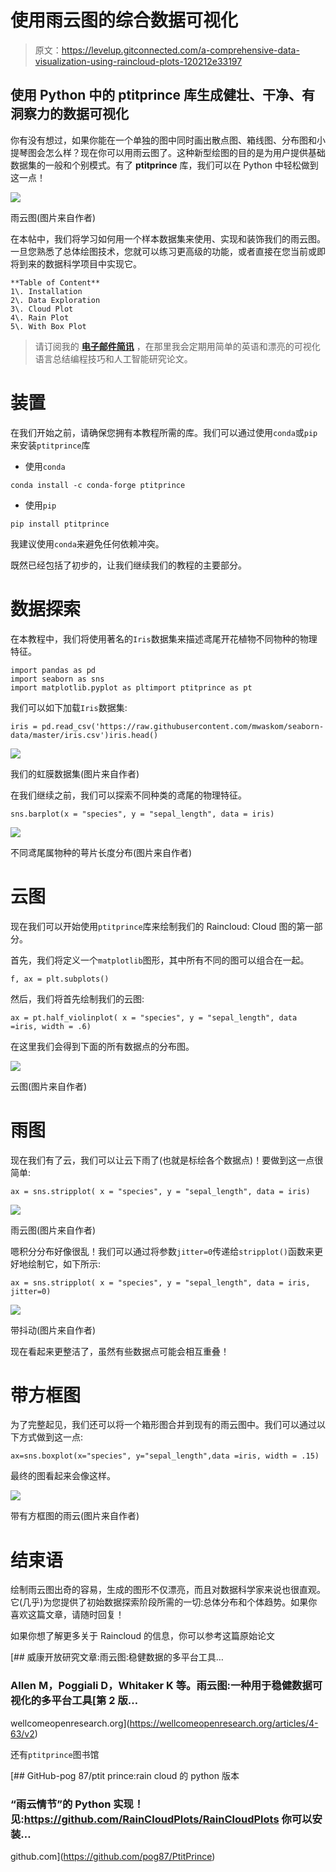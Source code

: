 # 使用雨云图的综合数据可视化

> 原文：<https://levelup.gitconnected.com/a-comprehensive-data-visualization-using-raincloud-plots-120212e33197>

## 使用 Python 中的 ptitprince 库生成健壮、干净、有洞察力的数据可视化

你有没有想过，如果你能在一个单独的图中同时画出散点图、箱线图、分布图和小提琴图会怎么样？现在你可以用雨云图了。这种新型绘图的目的是为用户提供基础数据集的一般和个别模式。有了 **ptitprince** 库，我们可以在 Python 中轻松做到这一点！

![](img/68180fdeec0bd830fa67a1a6175ae2ef.png)

雨云图(图片来自作者)

在本帖中，我们将学习如何用一个样本数据集来使用、实现和装饰我们的雨云图。一旦您熟悉了总体绘图技术，您就可以练习更高级的功能，或者直接在您当前或即将到来的数据科学项目中实现它。

```
**Table of Content**
1\. Installation
2\. Data Exploration
3\. Cloud Plot
4\. Rain Plot
5\. With Box Plot
```

> 请订阅我的 [**电子邮件简讯**](https://tinyurl.com/2npw2fnz) ，在那里我会定期用简单的英语和漂亮的可视化语言总结编程技巧和人工智能研究论文。

# 装置

在我们开始之前，请确保您拥有本教程所需的库。我们可以通过使用`conda`或`pip`来安装`ptitprince`库

*   使用`conda`

```
conda install -c conda-forge ptitprince
```

*   使用`pip`

```
pip install ptitprince
```

我建议使用`conda`来避免任何依赖冲突。

既然已经包括了初步的，让我们继续我们的教程的主要部分。

# 数据探索

在本教程中，我们将使用著名的`Iris`数据集来描述鸢尾开花植物不同物种的物理特征。

```
import pandas as pd
import seaborn as sns
import matplotlib.pyplot as pltimport ptitprince as pt
```

我们可以如下加载`Iris`数据集:

```
iris = pd.read_csv('https://raw.githubusercontent.com/mwaskom/seaborn-data/master/iris.csv')iris.head()
```

![](img/073aafc49aafae0c5be5bccdb7bf205b.png)

我们的虹膜数据集(图片来自作者)

在我们继续之前，我们可以探索不同种类的鸢尾的物理特征。

```
sns.barplot(x = "species", y = "sepal_length", data = iris)
```

![](img/5d81198ef77aec0d7630b40a0ee8dc30.png)

不同鸢尾属物种的萼片长度分布(图片来自作者)

# 云图

现在我们可以开始使用`ptitprince`库来绘制我们的 Raincloud: Cloud 图的第一部分。

首先，我们将定义一个`matplotlib`图形，其中所有不同的图可以组合在一起。

```
f, ax = plt.subplots()
```

然后，我们将首先绘制我们的云图:

```
ax = pt.half_violinplot( x = "species", y = "sepal_length", data =iris, width = .6)
```

在这里我们会得到下面的所有数据点的分布图。

![](img/22c5a141f2492df6e24de407302aa2a1.png)

云图(图片来自作者)

# 雨图

现在我们有了云，我们可以让云下雨了(也就是标绘各个数据点)！要做到这一点很简单:

```
ax = sns.stripplot( x = "species", y = "sepal_length", data = iris)
```

![](img/888bec700482d0a746144e5525c0e1c4.png)

雨云图(图片来自作者)

嗯积分分布好像很乱！我们可以通过将参数`jitter=0`传递给`stripplot()`函数来更好地绘制它，如下所示:

```
ax = sns.stripplot( x = "species", y = "sepal_length", data = iris, jitter=0)
```

![](img/6affba67231e21b39c420a399191f8fb.png)

带抖动(图片来自作者)

现在看起来更整洁了，虽然有些数据点可能会相互重叠！

# 带方框图

为了完整起见，我们还可以将一个箱形图合并到现有的雨云图中。我们可以通过以下方式做到这一点:

```
ax=sns.boxplot(x="species", y="sepal_length",data =iris, width = .15)
```

最终的图看起来会像这样。

![](img/5dfeb842b93b1cd60ab8384ce4032cc1.png)

带有方框图的雨云(图片来自作者)

# 结束语

绘制雨云图出奇的容易，生成的图形不仅漂亮，而且对数据科学家来说也很直观。它(几乎)为您提供了初始数据探索阶段所需的一切:总体分布和个体趋势。如果你喜欢这篇文章，请随时回复！

如果你想了解更多关于 Raincloud 的信息，你可以参考这篇原始论文

[](https://wellcomeopenresearch.org/articles/4-63/v2) [## 威康开放研究文章:雨云图:稳健数据的多平台工具…

### Allen M，Poggiali D，Whitaker K 等。雨云图:一种用于稳健数据可视化的多平台工具[第 2 版…

wellcomeopenresearch.org](https://wellcomeopenresearch.org/articles/4-63/v2) 

还有`ptitprince`图书馆

[](https://github.com/pog87/PtitPrince) [## GitHub-pog 87/ptit prince:rain cloud 的 python 版本

### “雨云情节”的 Python 实现！见:https://github.com/RainCloudPlots/RainCloudPlots 你可以安装…

github.com](https://github.com/pog87/PtitPrince)